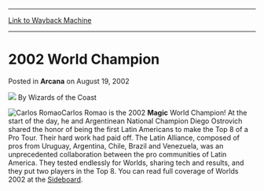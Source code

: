 
---
[Link to Wayback Machine](https://web.archive.org/web/20211023031619/https://magic.wizards.com/en/articles/archive/arcana/2002-world-champion-2002-08-19)

[_metadata_:author]:- "Wizards of the Coast"
[_metadata_:description]:- "Carlos Romao is the 2002 Magic World Champion! At the start of the day, he and Argentinean National Champion Diego Ostrovich shared the honor of being the first Latin Americans to make the Top 8 of a Pro Tour. Their hard work had paid off. The Latin Alliance, composed of pros from Uruguay, Argentina, Chile, Brazil and Venezuela, was an unprecedented collaboration between the"
[_metadata_:generator]:- "Drupal 7 (http://drupal.org)"
[_metadata_:node]:- "604006"
[_metadata_:publish_date]:- "2002-08-19"
[_metadata_:source]:- "div-main-content"
[_metadata_:title]:- "2002 World Champion"
[_metadata_:wayback_capture_timestamp]:- "2021-10-23 03:16:19"
[_metadata_:wayback_raw_url]:- "https://web.archive.org/web/20211023031619id_/https://magic.wizards.com/en/articles/archive/arcana/2002-world-champion-2002-08-19"
[_metadata_:wayback_url]:- "https://magic.wizards.com/en/articles/archive/arcana/2002-world-champion-2002-08-19"
---


2002 World Champion
===================



 Posted in **Arcana**
 on August 19, 2002 






![](https://media.magic.wizards.com/styles/auth_small/public/images/person/wizards_author.jpg)
By Wizards of the Coast











![Carlos Romao](https://media.magic.wizards.com/image_legacy_migration/sideboard/images/worlds02/a521.jpg)Carlos Romao is the 2002 **Magic** World Champion! At the start of the day, he and Argentinean National Champion Diego Ostrovich shared the honor of being the first Latin Americans to make the Top 8 of a Pro Tour. Their hard work had paid off. The Latin Alliance, composed of pros from Uruguay, Argentina, Chile, Brazil and Venezuela, was an unprecedented collaboration between the pro communities of Latin America. They tested endlessly for Worlds, sharing tech and results, and they put two players in the Top 8. You can read full coverage of Worlds 2002 at the [Sideboard](http://archive.wizards.com/default.asp?x=sideboard/events/worlds02).







